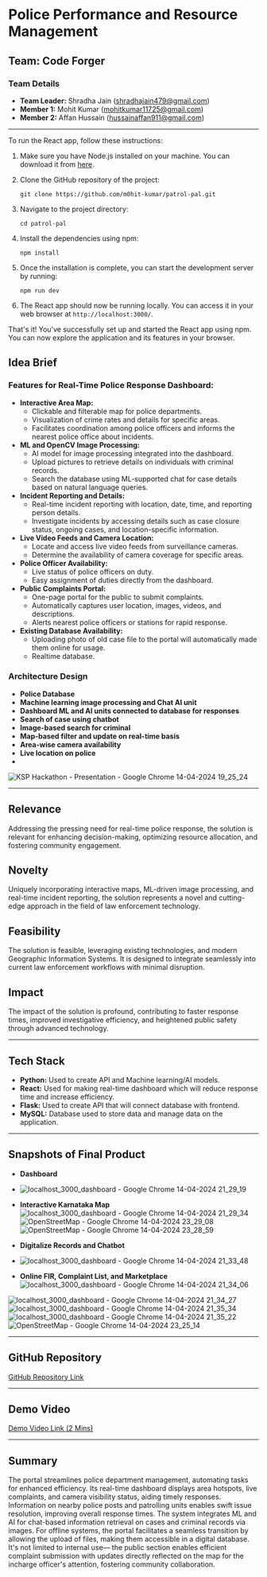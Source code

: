 # Police Performance and Resource Management

## Team: Code Forger

### Team Details
- **Team Leader:** Shradha Jain (shradhajain479@gmail.com)
- **Member 1:** Mohit Kumar (mohitkumar11725@gmail.com)
- **Member 2:** Affan Hussain (hussainaffan911@gmail.com)

---
To run the React app, follow these instructions:

1. Make sure you have Node.js installed on your machine. You can download it from [here](https://nodejs.org/).

2. Clone the GitHub repository of the project:
   ```
   git clone https://github.com/m0hit-kumar/patrol-pal.git
   ```

3. Navigate to the project directory:
   ```
   cd patrol-pal
   ```

4. Install the dependencies using npm:
   ```
   npm install
   ```

5. Once the installation is complete, you can start the development server by running:
   ```
   npm run dev
   ```

6. The React app should now be running locally. You can access it in your web browser at `http://localhost:3000/`.

That's it! You've successfully set up and started the React app using npm. You can now explore the application and its features in your browser.
## Idea Brief

### Features for Real-Time Police Response Dashboard:
- **Interactive Area Map:**
  - Clickable and filterable map for police departments.
  - Visualization of crime rates and details for specific areas.
  - Facilitates coordination among police officers and informs the nearest police office about incidents.
- **ML and OpenCV Image Processing:**
  - AI model for image processing integrated into the dashboard.
  - Upload pictures to retrieve details on individuals with criminal records.
  - Search the database using ML-supported chat for case details based on natural language queries.
- **Incident Reporting and Details:**
  - Real-time incident reporting with location, date, time, and reporting person details.
  - Investigate incidents by accessing details such as case closure status, ongoing cases, and location-specific information.
- **Live Video Feeds and Camera Location:**
  - Locate and access live video feeds from surveillance cameras.
  - Determine the availability of camera coverage for specific areas.
- **Police Officer Availability:**
  - Live status of police officers on duty.
  - Easy assignment of duties directly from the dashboard.
- **Public Complaints Portal:**
  - One-page portal for the public to submit complaints.
  - Automatically captures user location, images, videos, and descriptions.
  - Alerts nearest police officers or stations for rapid response.
- **Existing Database Availability:**
  - Uploading photo of old case file to the portal will automatically made them online for usage.
  - Realtime database.

### Architecture Design
- **Police Database**
- **Machine learning image processing and Chat AI unit**
- **Dashboard ML and AI units connected to database for responses**
- **Search of case using chatbot**
- **Image-based search for criminal**
- **Map-based filter and update on real-time basis**
- **Area-wise camera availability**
- **Live location on police**
- 
![KSP Hackathon - Presentation - Google Chrome 14-04-2024 19_25_24](https://github.com/m0hit-kumar/patrol-pal/assets/97183229/a87019d2-d70e-40f5-a9f0-a000df91d23a)

---

## Relevance
Addressing the pressing need for real-time police response, the solution is relevant for enhancing decision-making, optimizing resource allocation, and fostering community engagement.

## Novelty
Uniquely incorporating interactive maps, ML-driven image processing, and real-time incident reporting, the solution represents a novel and cutting-edge approach in the field of law enforcement technology.

## Feasibility
The solution is feasible, leveraging existing technologies, and modern Geographic Information Systems. It is designed to integrate seamlessly into current law enforcement workflows with minimal disruption.

## Impact
The impact of the solution is profound, contributing to faster response times, improved investigative efficiency, and heightened public safety through advanced technology.

---

## Tech Stack
- **Python:** Used to create API and Machine learning/AI models.
- **React:** Used for making real-time dashboard which will reduce response time and increase efficiency.
- **Flask:** Used to create API that will connect database with frontend.
- **MySQL:** Database used to store data and manage data on the application.

---

## Snapshots of Final Product
- **Dashboard**
- ![localhost_3000_dashboard - Google Chrome 14-04-2024 21_29_19](https://github.com/m0hit-kumar/patrol-pal/assets/97183229/e3b03f79-6180-473b-b113-69ea36c57ba8)
- **Interactive Karnataka Map**
![localhost_3000_dashboard - Google Chrome 14-04-2024 21_29_34](https://github.com/m0hit-kumar/patrol-pal/assets/97183229/20d5ee72-eda7-42f4-aff7-004cb182dfd4)
![OpenStreetMap - Google Chrome 14-04-2024 23_29_08](https://github.com/m0hit-kumar/patrol-pal/assets/97183229/624700a7-9ffe-42f7-9a64-779a3e7be307)
![OpenStreetMap - Google Chrome 14-04-2024 23_28_59](https://github.com/m0hit-kumar/patrol-pal/assets/97183229/87c4e5f2-d2ae-480a-bb2a-531bb017d983)


- **Digitalize Records and Chatbot**
- ![localhost_3000_dashboard - Google Chrome 14-04-2024 21_33_48](https://github.com/m0hit-kumar/patrol-pal/assets/97183229/e1b88579-2f92-4e98-b761-a8ffb24be22a)

- **Online FIR, Complaint List, and Marketplace**
![localhost_3000_dashboard - Google Chrome 14-04-2024 21_34_06](https://github.com/m0hit-kumar/patrol-pal/assets/97183229/c070719c-9af8-429e-b34e-ba67d6e023f6)

![localhost_3000_dashboard - Google Chrome 14-04-2024 21_34_27](https://github.com/m0hit-kumar/patrol-pal/assets/97183229/70b17392-af86-43bf-97fc-c3a0ee9920e6)
![localhost_3000_dashboard - Google Chrome 14-04-2024 21_35_34](https://github.com/m0hit-kumar/patrol-pal/assets/97183229/b6eff75e-b512-4eec-89f1-4f7694cb5f46)
![localhost_3000_dashboard - Google Chrome 14-04-2024 21_35_22](https://github.com/m0hit-kumar/patrol-pal/assets/97183229/d845250d-c0d7-4952-abfe-0eacc607f55b)
![OpenStreetMap - Google Chrome 14-04-2024 23_25_14](https://github.com/m0hit-kumar/patrol-pal/assets/97183229/3d181143-efc2-4fb1-8111-9217406c9d6b)


---

## GitHub Repository
[GitHub Repository Link](https://github.com/m0hit-kumar/patrol-pal)

---

## Demo Video
[Demo Video Link (2 Mins)](https://drive.google.com/drive/folders/1fPV4N28TeX-lwKK9Tf3ismPfU72HCYqH)

---

## Summary
The portal streamlines police department management, automating tasks for enhanced efficiency. Its real-time dashboard displays area hotspots, live complaints, and camera visibility status, aiding timely responses. Information on nearby police posts and patrolling units enables swift issue resolution, improving overall response times. The system integrates ML and AI for chat-based information retrieval on cases and criminal records via images. For offline systems, the portal facilitates a seamless transition by allowing the upload of files, making them accessible in a digital database. It's not limited to internal use— the public section enables efficient complaint submission with updates directly reflected on the map for the incharge officer's attention, fostering community collaboration.
